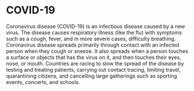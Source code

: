 # COVID-19

Coronavirus disease (COVID-19) is an infectious disease caused by a new virus. The disease causes respiratory illness (like the flu) with symptoms such as a cough, fever, and in more severe cases, difficulty breathing. Coronavirus disease spreads primarily through contact with an infected person when they cough or sneeze. It also spreads when a person touches a surface or objects that has the virus on it, and then touches their eyes, nose, or mouth. Countries are racing to slow the spread of the disease by testing and treating patients, carrying out contact tracing, limiting travel, quarantining citizens, and cancelling large gatherings such as sporting events, concerts, and schools.
